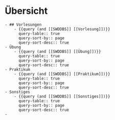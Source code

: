 # Übersicht
	- ## Vorlesungen
		- {{query (and [[SWDDBS]] [[Vorlesung]])}}
		  query-table:: true
		  query-sort-by:: page
		  query-sort-desc:: true
	- Übung
		- {{query (and [[SWDDBS]] [[Übung]])}}
		  query-table:: true
		  query-sort-by:: page
		  query-sort-desc:: true
	- Praktikum
		- {{query (and [[SWDDBS]] [[Praktikum]])}}
		  query-table:: true
		  query-sort-by:: page
		  query-sort-desc:: true
	- Sonstiges
		- {{query (and [[SWDDBS]] [[Sonstiges]])}}
		  query-table:: true
		  query-sort-by:: page
		  query-sort-desc:: true
	-